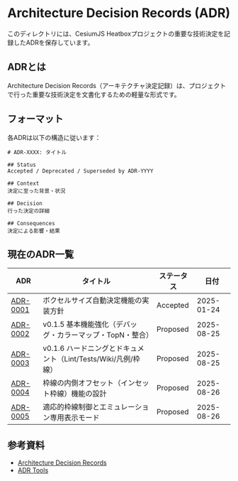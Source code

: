 # Architecture Decision Records (ADR)

このディレクトリには、CesiumJS Heatboxプロジェクトの重要な技術決定を記録したADRを保存しています。

## ADRとは

Architecture Decision Records（アーキテクチャ決定記録）は、プロジェクトで行った重要な技術決定を文書化するための軽量な形式です。

## フォーマット

各ADRは以下の構造に従います：

```
# ADR-XXXX: タイトル

## Status
Accepted / Deprecated / Superseded by ADR-YYYY

## Context
決定に至った背景・状況

## Decision
行った決定の詳細

## Consequences
決定による影響・結果
```

## 現在のADR一覧

| ADR | タイトル | ステータス | 日付 |
|-----|----------|------------|------|
| [ADR-0001](ADR-0001-auto-voxel-size-implementation.md) | ボクセルサイズ自動決定機能の実装方針 | Accepted | 2025-01-24 |
| [ADR-0002](ADR-0002-v0.1.5-basics-enhancements.md) | v0.1.5 基本機能強化（デバッグ・カラーマップ・TopN・整合） | Proposed | 2025-08-25 |
| [ADR-0003](ADR-0003-v0.1.6-hardening-and-docs.md) | v0.1.6 ハードニングとドキュメント（Lint/Tests/Wiki/凡例/枠線） | Proposed | 2025-08-25 |
| [ADR-0004](ADR-0004-outline-inset-voxels.md) | 枠線の内側オフセット（インセット枠線）機能の設計 | Proposed | 2025-08-26 |
| [ADR-0005](ADR-0005-adaptive-outlines-and-emulation-only.md) | 適応的枠線制御とエミュレーション専用表示モード | Proposed | 2025-08-26 |

## 参考資料

- [Architecture Decision Records](https://adr.github.io/)
- [ADR Tools](https://github.com/npryce/adr-tools)
